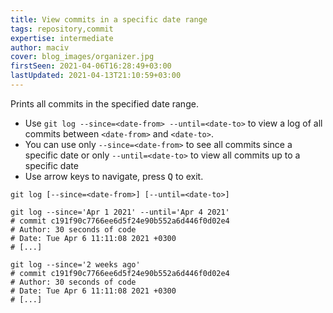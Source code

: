 ```yaml
---
title: View commits in a specific date range
tags: repository,commit
expertise: intermediate
author: maciv
cover: blog_images/organizer.jpg
firstSeen: 2021-04-06T16:28:49+03:00
lastUpdated: 2021-04-13T21:10:59+03:00
---
```


Prints all commits in the specified date range.

- Use `git log --since=<date-from> --until=<date-to>` to view a log of all commits between `<date-from>` and `<date-to>`.
- You can use only `--since=<date-from>` to see all commits since a specific date or only `--until=<date-to>` to view all commits up to a specific date
- Use arrow keys to navigate, press <kbd>Q</kbd> to exit.

```shell
git log [--since=<date-from>] [--until=<date-to>]
```

```shell
git log --since='Apr 1 2021' --until='Apr 4 2021'
# commit c191f90c7766ee6d5f24e90b552a6d446f0d02e4
# Author: 30 seconds of code
# Date: Tue Apr 6 11:11:08 2021 +0300
# [...]

git log --since='2 weeks ago'
# commit c191f90c7766ee6d5f24e90b552a6d446f0d02e4
# Author: 30 seconds of code
# Date: Tue Apr 6 11:11:08 2021 +0300
# [...]
```
